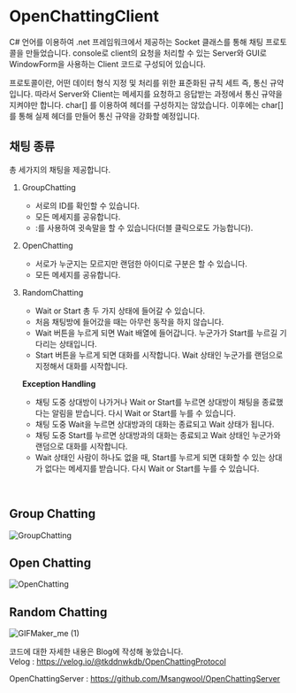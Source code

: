# OpenChattingClient
C# 언어를 이용하여 .net 프레임워크에서 제공하는 Socket 클래스를 통해 채팅 프로토콜을 만들었습니다. console로 client의 요청을 처리할 수 있는 Server와 GUI로 WindowForm을 사용하는 Client 코드로 구성되어 있습니다. 

프로토콜이란, 어떤 데이터 형식 지정 및 처리를 위한 표준화된 규칙 세트 즉, 통신 규약입니다. 따라서 Server와 Client는 메세지를 요청하고 응답받는 과정에서 통신 규약을 지켜야만 합니다.
char[] 를 이용하여 헤더를 구성하지는 않았습니다. 이후에는 char[]를 통해 실제 헤더를 만들어 통신 규약을 강화할 예정입니다.

## 채팅 종류

총 세가지의 채팅을 제공합니다.

1. GroupChatting
    - 서로의 ID를 확인할 수 있습니다.
    - 모든 메세지를 공유합니다.
    - :를 사용하여 귓속말을 할 수 있습니다(더블 클릭으로도 가능합니다).
2. OpenChatting
    - 서로가 누군지는 모르지만 랜덤한 아이디로 구분은 할 수 있습니다.
    - 모든 메세지를 공유합니다.
3. RandomChatting
    - Wait or Start 총 두 가지 상태에 들어갈 수 있습니다.
    - 처음 채팅방에 들어갔을 때는 아무런 동작을 하지 않습니다.
    - Wait 버튼을 누르게 되면 Wait 배열에 들어갑니다. 누군가가 Start를 누르길 기다리는 상태입니다.
    - Start 버튼을 누르게 되면 대화를 시작합니다. Wait 상태인 누군가를 랜덤으로 지정해서 대화를 시작합니다.
    
    **Exception Handling**
    
    - 채팅 도중 상대방이 나가거나 Wait or Start를 누르면 상대방이 채팅을 종료했다는 알림을 받습니다. 다시 Wait or Start를 누를 수 있습니다.
    - 채팅 도중 Wait을 누르면 상대방과의 대화는 종료되고 Wait 상태가 됩니다.
    - 채팅 도중 Start를 누르면 상대방과의 대화는 종료되고 Wait 상태인 누군가와 랜덤으로 대화를 시작합니다.
    - Wait 상태인 사람이 하나도 없을 때, Start를 누르게 되면 대화할 수 있는 상대가 없다는 메세지를 받습니다. 다시 Wait or Start를 누를 수 있습니다.

<br>

## Group Chatting

![GroupChatting](https://github.com/Msangwool/OpenChattingClient/assets/97933061/f1a7beaf-67f4-4e78-8f57-2a0acc8799f5)

## Open Chatting

![OpenChatting](https://github.com/Msangwool/OpenChattingClient/assets/97933061/9b1f1315-5fd7-432b-be6b-eaa3ef244a7d)

## Random Chatting

![GIFMaker_me (1)](https://github.com/Msangwool/OpenChattingClient/assets/97933061/9ccc426c-9a63-4697-ac9f-c0a87762a7da)



코드에 대한 자세한 내용은 Blog에 작성해 놓았습니다. <br>
Velog : https://velog.io/@tkddnwkdb/OpenChattingProtocol
<br>

OpenChattingServer : https://github.com/Msangwool/OpenChattingServer
